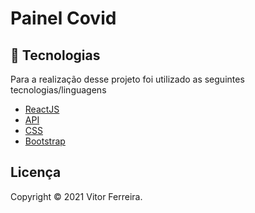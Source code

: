 # Painel Covid

## 📝 Tecnologias 
Para a realização desse projeto foi utilizado as seguintes tecnologias/linguagens
- [ReactJS](https://pt-br.reactjs.org) 
- [API](https://covid19-brazil-api-docs.now.sh)
- [CSS]() 
- [Bootstrap](https://getbootstrap.com) 




## Licença
Copyright © 2021 Vitor Ferreira.



